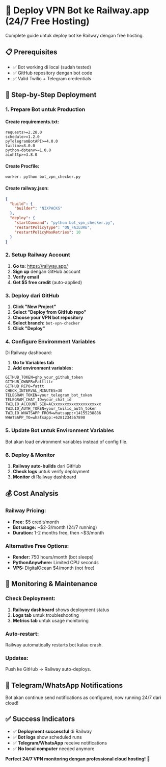 # 🚀 Deploy VPN Bot ke Railway.app (24/7 Free Hosting)

Complete guide untuk deploy bot ke Railway dengan free hosting.

## 📋 Prerequisites

- ✅ Bot working di local (sudah tested)
- ✅ GitHub repository dengan bot code
- ✅ Valid Twilio + Telegram credentials

## 🚀 Step-by-Step Deployment

### **1. Prepare Bot untuk Production**

#### **Create requirements.txt:**
```
requests>=2.28.0
schedule>=1.2.0
pyTelegramBotAPI>=4.0.0
twilio>=8.0.0
python-dotenv>=1.0.0
aiohttp>=3.8.0
```

#### **Create Procfile:**
```
worker: python bot_vpn_checker.py
```

#### **Create railway.json:**
```json
{
  "build": {
    "builder": "NIXPACKS"
  },
  "deploy": {
    "startCommand": "python bot_vpn_checker.py",
    "restartPolicyType": "ON_FAILURE",
    "restartPolicyMaxRetries": 10
  }
}
```

### **2. Setup Railway Account**

1. **Go to:** https://railway.app/
2. **Sign up** dengan GitHub account
3. **Verify email** 
4. **Get $5 free credit** (auto-applied)

### **3. Deploy dari GitHub**

1. **Click "New Project"**
2. **Select "Deploy from GitHub repo"**
3. **Choose your VPN bot repository**
4. **Select branch:** `bot-vpn-checker`
5. **Click "Deploy"**

### **4. Configure Environment Variables**

Di Railway dashboard:

1. **Go to Variables tab**
2. **Add environment variables:**

```
GITHUB_TOKEN=ghp_your_github_token
GITHUB_OWNER=Fatttttr
GITHUB_REPO=fattt
CHECK_INTERVAL_MINUTES=30
TELEGRAM_TOKEN=your_telegram_bot_token
TELEGRAM_CHAT_ID=your_chat_id
TWILIO_ACCOUNT_SID=ACxxxxxxxxxxxxxxxxxxxxx
TWILIO_AUTH_TOKEN=your_twilio_auth_token
TWILIO_WHATSAPP_FROM=whatsapp:+14155238886
WHATSAPP_TO=whatsapp:+6281234567890
```

### **5. Update Bot untuk Environment Variables**

Bot akan load environment variables instead of config file.

### **6. Deploy & Monitor**

1. **Railway auto-builds** dari GitHub
2. **Check logs** untuk verify deployment
3. **Monitor** di Railway dashboard

## 💰 Cost Analysis

### **Railway Pricing:**
- **Free:** $5 credit/month
- **Bot usage:** ~$2-3/month (24/7 running)
- **Duration:** 1-2 months free, then ~$3/month

### **Alternative Free Options:**
- **Render:** 750 hours/month (bot sleeps)
- **PythonAnywhere:** Limited CPU seconds
- **VPS:** DigitalOcean $4/month (not free)

## 🔧 Monitoring & Maintenance

### **Check Deployment:**
1. **Railway dashboard** shows deployment status
2. **Logs tab** untuk troubleshooting
3. **Metrics tab** untuk usage monitoring

### **Auto-restart:**
Railway automatically restarts bot kalau crash.

### **Updates:**
Push ke GitHub → Railway auto-deploys.

## 📱 Telegram/WhatsApp Notifications

Bot akan continue send notifications as configured, now running 24/7 dari cloud!

## ✅ Success Indicators

- ✅ **Deployment successful** di Railway
- ✅ **Bot logs** show scheduled runs
- ✅ **Telegram/WhatsApp** receive notifications
- ✅ **No local computer** needed anymore

**Perfect 24/7 VPN monitoring dengan professional cloud hosting!** 🚀